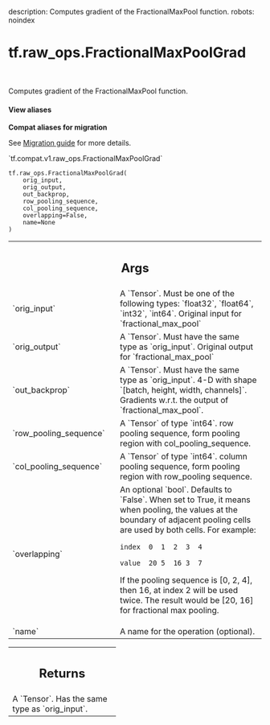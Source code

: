 description: Computes gradient of the FractionalMaxPool function.
robots: noindex

# tf.raw_ops.FractionalMaxPoolGrad

<!-- Insert buttons and diff -->

<table class="tfo-notebook-buttons tfo-api nocontent" align="left">

</table>



Computes gradient of the FractionalMaxPool function.


<section class="expandable">
  <h4 class="showalways">View aliases</h4>
  <p>
<b>Compat aliases for migration</b>
<p>See
<a href="https://www.tensorflow.org/guide/migrate">Migration guide</a> for
more details.</p>
<p>`tf.compat.v1.raw_ops.FractionalMaxPoolGrad`</p>
</p>
</section>

<pre class="devsite-click-to-copy prettyprint lang-py tfo-signature-link">
<code>tf.raw_ops.FractionalMaxPoolGrad(
    orig_input,
    orig_output,
    out_backprop,
    row_pooling_sequence,
    col_pooling_sequence,
    overlapping=False,
    name=None
)
</code></pre>



<!-- Placeholder for "Used in" -->


<!-- Tabular view -->
 <table class="responsive fixed orange">
<colgroup><col width="214px"><col></colgroup>
<tr><th colspan="2"><h2 class="add-link">Args</h2></th></tr>

<tr>
<td>
`orig_input`<a id="orig_input"></a>
</td>
<td>
A `Tensor`. Must be one of the following types: `float32`, `float64`, `int32`, `int64`.
Original input for `fractional_max_pool`
</td>
</tr><tr>
<td>
`orig_output`<a id="orig_output"></a>
</td>
<td>
A `Tensor`. Must have the same type as `orig_input`.
Original output for `fractional_max_pool`
</td>
</tr><tr>
<td>
`out_backprop`<a id="out_backprop"></a>
</td>
<td>
A `Tensor`. Must have the same type as `orig_input`.
4-D with shape `[batch, height, width, channels]`.  Gradients
w.r.t. the output of `fractional_max_pool`.
</td>
</tr><tr>
<td>
`row_pooling_sequence`<a id="row_pooling_sequence"></a>
</td>
<td>
A `Tensor` of type `int64`.
row pooling sequence, form pooling region with
col_pooling_sequence.
</td>
</tr><tr>
<td>
`col_pooling_sequence`<a id="col_pooling_sequence"></a>
</td>
<td>
A `Tensor` of type `int64`.
column pooling sequence, form pooling region with
row_pooling sequence.
</td>
</tr><tr>
<td>
`overlapping`<a id="overlapping"></a>
</td>
<td>
An optional `bool`. Defaults to `False`.
When set to True, it means when pooling, the values at the boundary
of adjacent pooling cells are used by both cells. For example:

`index  0  1  2  3  4`

`value  20 5  16 3  7`

If the pooling sequence is [0, 2, 4], then 16, at index 2 will be used twice.
The result would be [20, 16] for fractional max pooling.
</td>
</tr><tr>
<td>
`name`<a id="name"></a>
</td>
<td>
A name for the operation (optional).
</td>
</tr>
</table>



<!-- Tabular view -->
 <table class="responsive fixed orange">
<colgroup><col width="214px"><col></colgroup>
<tr><th colspan="2"><h2 class="add-link">Returns</h2></th></tr>
<tr class="alt">
<td colspan="2">
A `Tensor`. Has the same type as `orig_input`.
</td>
</tr>

</table>

